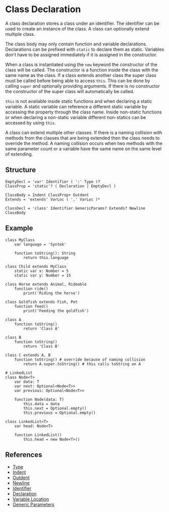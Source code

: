 # Class Declaration

A class declaration stores a class under an identifier. The identifier can be used to create an instance of the class. A class can optionally extend multiple class.

The class body may only contain function and variable declarations. Declarations can be prefixed with `static` to declare them as static. Variables don't have to be assigned immediately if it is assigned in the constructor.

When a class is instantiated using the `new` keyword the constructor of the class will be called. The constructor is a function inside the class with the same name as the class. If a class extends another class the super class must be called before being able to access `this`. This can be done by calling `super` and optionally providing arguments. If there is no constructor the constructor of the super class will automatically be called.

`this` is not available inside static functions and when declaring a static variable. A static variable can reference a different static variable by accessing the property through the class name. Inside non-static functions or when declaring a non-static variable different non-statics can be accessed by using `this`.

A class can extend multiple other classes. If there is a naming collision with methods from the classes that are being extended then the class needs to override the method. A naming collision occurs when two methods with the same parameter count or a variable have the same name on the same level of extending.

## Structure

```grammar
EmptyDecl = 'var' Identifier ( ':' Type )?
ClassProp = 'static'? ( Declaration | EmptyDecl )

ClassBody = Indent ClassProp+ Outdent
Extends = 'extends' VarLoc ( ',' VarLoc )*

ClassDecl = 'class' Identifier GenericParams? Extends? Newline ClassBody
```

## Example

```syntek
class MyClass
	var language = 'Syntek'

	function toString(): String
		return this.language

class Child extends MyClass
	static var x: Number = 5
	static var y: Number = 15

class Horse extends Animal, Rideable
	function ride()
		print('Riding the horse')

class Goldfish extends Fish, Pet
	function feed()
		print('Feeding the goldfish')

class A
	function toString()
		return 'Class A'

class B
	function toString()
		return 'Class B'

class C extends A, B
	function toString() # override because of naming collision
		return A.super.toString() # this calls toString on A

# LinkedList
class Node<T>
	var data: T
	var next: Optional<Node<T>>
	var previous: Optional<Node<T>>

	function Node(data: T)
		this.data = data
		this.next = Optional.empty()
		this.previous = Optional.empty()

class LinkedList<T>
	var head: Node<T>

	function LinkedList()
		this.head = new Node<T>()
```

## References

- [Type](/spec/grammar/syntactic/#type)
- [Indent](/spec/grammar/lexical.html#indent)
- [Outdent](/spec/grammar/lexical.html#outdent)
- [Newline](/spec/grammar/lexical.html#newline)
- [Identifier](/spec/grammar/lexical.html#identifiers)
- [Declaration](/spec/grammar/syntactic/declarations/)
- [Variable Location](/spec/grammar/syntactic/#variable-location)
- [Generic Parameters](/spec/grammar/syntactic/#generic-parameters)
